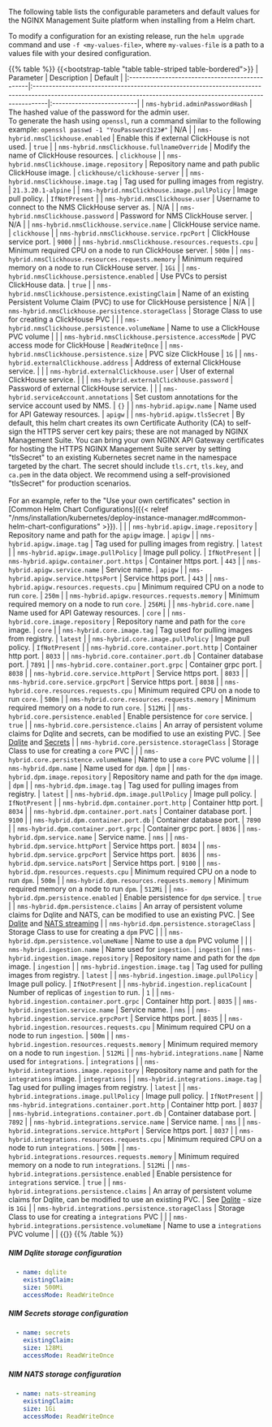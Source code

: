 The following table lists the configurable parameters and default values for the NGINX Management Suite platform when installing from a Helm chart.

To modify a configuration for an existing release, run the `helm upgrade` command and use `-f <my-values-file>`, where `my-values-file` is a path to a values file with your desired configuration.

{{% table %}}
{{<bootstrap-table "table table-striped table-bordered">}}
| Parameter | Description | Default |
|:-----------------------------------------------|:----------------------------------------------------------------------------------------------------------------------------------------------------------------|:--------------------------|
| `nms-hybrid.adminPasswordHash`                        | The hashed value of the password for the  admin user.<br>To generate the hash using `openssl`, run a command similar to the following example: `openssl passwd -1 "YouPassword123#"` | N/A |
| `nms-hybrid.nmsClickhouse.enabled`                    | Enable this if external ClickHouse is not used. | `true` |
| `nms-hybrid.nmsClickhouse.fullnameOverride`           | Modify the name of ClickHouse resources. | `clickhouse` |
| `nms-hybrid.nmsClickhouse.image.repository`           | Repository name and path public ClickHouse image. | `clickhouse/clickhouse-server` |
| `nms-hybrid.nmsClickhouse.image.tag`                  | Tag used for pulling images from registry. | `21.3.20.1-alpine` |
| `nms-hybrid.nmsClickhouse.image.pullPolicy`           | Image pull policy. | `IfNotPresent` |
| `nms-hybrid.nmsClickhouse.user`                       | Username to connect to the NMS ClickHouse server as. | N/A |
| `nms-hybrid.nmsClickhouse.password`                   | Password for NMS ClickHouse server. | N/A |
| `nms-hybrid.nmsClickhouse.service.name`               | ClickHouse service name. | `clickhouse` |
| `nms-hybrid.nmsClickhouse.service.rpcPort`            | ClickHouse service port. | `9000` |
| `nms-hybrid.nmsClickhouse.resources.requests.cpu`     | Minimum required CPU on a node to run ClickHouse server. | `500m` |
| `nms-hybrid.nmsClickhouse.resources.requests.memory`  | Minimum required memory on a node to run ClickHouse server. | `1Gi` |
| `nms-hybrid.nmsClickhouse.persistence.enabled`        | Use PVCs to persist ClickHouse data. | `true` |
| `nms-hybrid.nmsClickhouse.persistence.existingClaim`  | Name of an existing Persistent Volume Claim (PVC) to use for ClickHouse persistence | N/A |
| `nms-hybrid.nmsClickhouse.persistence.storageClass`   | Storage Class to use for creating a ClickHouse PVC |  |
| `nms-hybrid.nmsClickhouse.persistence.volumeName`     | Name to use a ClickHouse PVC volume |  |
| `nms-hybrid.nmsClickhouse.persistence.accessMode`     | PVC access mode for ClickHouse | `ReadWriteOnce` |
| `nms-hybrid.nmsClickhouse.persistence.size`           | PVC size ClickHouse | `1G` |
| `nms-hybrid.externalClickhouse.address`               | Address of external ClickHouse service. |  |
| `nms-hybrid.externalClickhouse.user`                  | User of external ClickHouse service. |  |
| `nms-hybrid.externalClickhouse.password`              | Password of external ClickHouse service. |  |
| `nms-hybrid.serviceAccount.annotations`               | Set custom annotations for the service account used by NMS. | `{}` |
| `nms-hybrid.apigw.name`                               | Name used for API Gateway resources. | `apigw` |
| `nms-hybrid.apigw.tlsSecret`                          | By default, this helm chart creates its own Certificate Authority (CA) to self-sign the HTTPS server cert key pairs; these are not managed by NGINX Management Suite. You can bring your own NGINX API Gateway certificates for hosting the HTTPS NGINX Management Suite server by setting "tlsSecret" to an existing Kubernetes secret name in the namespace targeted by the chart. The secret should include `tls.crt`, `tls.key`, and `ca.pem` in the data object. We recommend using a self-provisioned "tlsSecret" for production scenarios.<br /><br />For an example, refer to the "Use your own certificates" section in [Common Helm Chart Configurations]({{< relref "/nms/installation/kubernetes/deploy-instance-manager.md#common-helm-chart-configurations" >}}). |  |
| `nms-hybrid.apigw.image.repository`                   | Repository name and path for the `apigw` image. | `apigw` |
| `nms-hybrid.apigw.image.tag`                          | Tag used for pulling images from registry. | `latest` |
| `nms-hybrid.apigw.image.pullPolicy`                   | Image pull policy. | `IfNotPresent` |
| `nms-hybrid.apigw.container.port.https`               | Container https port. | `443` |
| `nms-hybrid.apigw.service.name`                       | Service name. | `apigw` |
| `nms-hybrid.apigw.service.httpsPort`                  | Service https port. | `443` |
| `nms-hybrid.apigw.resources.requests.cpu`             | Minimum required CPU on a node to run `core`. | `250m` |
| `nms-hybrid.apigw.resources.requests.memory`          | Minimum required memory on a node to run `core`. | `256Mi` |
| `nms-hybrid.core.name`                                | Name used for API Gateway resources. | `core` |
| `nms-hybrid.core.image.repository`                    | Repository name and path for the `core` image. | `core` |
| `nms-hybrid.core.image.tag`                           | Tag used for pulling images from registry. | `latest` |
| `nms-hybrid.core.image.pullPolicy`                    | Image pull policy. | `IfNotPresent` |
| `nms-hybrid.core.container.port.http`                 | Container http port. | `8033` |
| `nms-hybrid.core.container.port.db`                   | Container database port. | `7891` |
| `nms-hybrid.core.container.port.grpc`                 | Container grpc port. | `8038` |
| `nms-hybrid.core.service.httpPort`                    | Service https port. | `8033` |
| `nms-hybrid.core.service.grpcPort`                    | Service https port. | `8038` |
| `nms-hybrid.core.resources.requests.cpu`              | Minimum required CPU on a node to run `core`. | `500m` |
| `nms-hybrid.core.resources.requests.memory`           | Minimum required memory on a node to run `core`. | `512Mi` |
| `nms-hybrid.core.persistence.enabled`                 | Enable persistence for `core` service. | `true` |
| `nms-hybrid.core.persistence.claims`                  | An array of persistent volume claims for Dqlite and secrets, can be modified to use an existing PVC. | See [Dqlite](#nim-dqlite-storage-configuration) and [Secrets](#nim-sercets-storage-configuration) |
| `nms-hybrid.core.persistence.storageClass`            | Storage Class to use for creating a `core` PVC |  |
| `nms-hybrid.core.persistence.volumeName`              | Name to use a `core` PVC volume |  |
| `nms-hybrid.dpm.name`                                 | Name used for `dpm`. | `dpm` |
| `nms-hybrid.dpm.image.repository`                     | Repository name and path for the `dpm` image. | `dpm` |
| `nms-hybrid.dpm.image.tag`                            | Tag used for pulling images from registry. | `latest` |
| `nms-hybrid.dpm.image.pullPolicy`                     | Image pull policy. | `IfNotPresent` |
| `nms-hybrid.dpm.container.port.http`                  | Container http port. | `8034` |
| `nms-hybrid.dpm.container.port.nats`                  | Container database port. | `9100` |
| `nms-hybrid.dpm.container.port.db`                    | Container database port. | `7890` |
| `nms-hybrid.dpm.container.port.grpc`                  | Container grpc port. | `8036` |
| `nms-hybrid.dpm.service.name`                         | Service name. | `nms` |
| `nms-hybrid.dpm.service.httpPort`                     | Service https port. | `8034` |
| `nms-hybrid.dpm.service.grpcPort`                     | Service https port. | `8036` |
| `nms-hybrid.dpm.service.natsPort`                     | Service https port. | `9100` |
| `nms-hybrid.dpm.resources.requests.cpu`               | Minimum required CPU on a node to run `dpm`. | `500m` |
| `nms-hybrid.dpm.resources.requests.memory`            | Minimum required memory on a node to run `dpm`. | `512Mi` |
| `nms-hybrid.dpm.persistence.enabled`                  | Enable persistence for `dpm` service. | `true` |
| `nms-hybrid.dpm.persistence.claims`                   | An array of persistent volume claims for Dqlite and NATS, can be modified to use an existing PVC. | See [Dqlite](#nim-dqlite-storage-configuration) and [NATS streaming](#nim-nats-storage-configuration) |
| `nms-hybrid.dpm.persistence.storageClass`             | Storage Class to use for creating a `dpm` PVC |  |
| `nms-hybrid.dpm.persistence.volumeName`               | Name to use a `dpm` PVC volume |  |
| `nms-hybrid.ingestion.name`                           | Name used for `ingestion`. | `ingestion` |
| `nms-hybrid.ingestion.image.repository`               | Repository name and path for the `dpm` image. | `ingestion` |
| `nms-hybrid.ingestion.image.tag`                      | Tag used for pulling images from registry. | `latest` |
| `nms-hybrid.ingestion.image.pullPolicy`               | Image pull policy. | `IfNotPresent` |
| `nms-hybrid.ingestion.replicaCount`                   | Number of replicas of `ingestion` to run. | `1` |
| `nms-hybrid.ingestion.container.port.grpc`            | Container http port. | `8035` |
| `nms-hybrid.ingestion.service.name`                   | Service name. | `nms` |
| `nms-hybrid.ingestion.service.grpcPort`               | Service https port. | `8035` |
| `nms-hybrid.ingestion.resources.requests.cpu`         | Minimum required CPU on a node to run `ingestion`. | `500m` |
| `nms-hybrid.ingestion.resources.requests.memory`      | Minimum required memory on a node to run `ingestion`. | `512Mi` |
| `nms-hybrid.integrations.name`                        | Name used for `integrations`. | `integrations` |
| `nms-hybrid.integrations.image.repository`            | Repository name and path for the `integrations` image. | `integrations` |
| `nms-hybrid.integrations.image.tag`                   | Tag used for pulling images from registry. | `latest` |
| `nms-hybrid.integrations.image.pullPolicy`            | Image pull policy. | `IfNotPresent` |
| `nms-hybrid.integrations.container.port.http`         | Container http port. | `8037` |
| `nms-hybrid.integrations.container.port.db`           | Container database port. | `7892` |
| `nms-hybrid.integrations.service.name`                | Service name. | `nms` |
| `nms-hybrid.integrations.service.httpPort`            | Service https port. | `8037` |
| `nms-hybrid.integrations.resources.requests.cpu`      | Minimum required CPU on a node to run `integrations`. | `500m` |
| `nms-hybrid.integrations.resources.requests.memory`   | Minimum required memory on a node to run `integrations`. | `512Mi` |
| `nms-hybrid.integrations.persistence.enabled`         | Enable persistence for `integrations` service. | `true` |
| `nms-hybrid.integrations.persistence.claims`          | An array of persistent volume claims for Dqlite, can be modified to use an existing PVC. | See [Dqlite](#nim-dqlite-storage-configuration) - size is `1Gi` |
| `nms-hybrid.integrations.persistence.storageClass`    | Storage Class to use for creating a `integrations` PVC |  |
| `nms-hybrid.integrations.persistence.volumeName`      | Name to use a `integrations` PVC volume |  |
{{</bootstrap-table>}}
{{% /table %}}

##### NIM Dqlite storage configuration

```yaml
  - name: dqlite
    existingClaim:
    size: 500Mi
    accessMode: ReadWriteOnce
```

##### NIM Secrets storage configuration

```yaml
  - name: secrets
    existingClaim:
    size: 128Mi
    accessMode: ReadWriteOnce
```

##### NIM NATS storage configuration

```yaml
  - name: nats-streaming
    existingClaim:
    size: 1Gi
    accessMode: ReadWriteOnce
```
